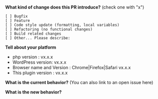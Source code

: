 **What kind of change does this PR introduce?** (check one with "x")
```
[ ] Bugfix
[ ] Feature
[ ] Code style update (formatting, local variables)
[ ] Refactoring (no functional changes)
[ ] Build related changes
[ ] Other... Please describe:
```

**Tell about your platform**
* php version : vx.x.x
* WordPress version: vx.x.x
* Browser name and Version : Chrome|Firefox|Safari vx.x.x
* This plugin version : vx.x.x

**What is the current behavior?** (You can also link to an open issue here)


**What is the new behavior?**
